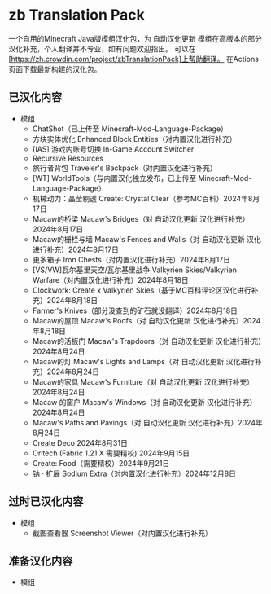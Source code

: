 # zb Translation Pack
一个自用的Minecraft Java版模组汉化包，为 自动汉化更新 模组在高版本的部分汉化补充，个人翻译并不专业，如有问题欢迎指出。
可以在[https://zh.crowdin.com/project/zbTranslationPack]上帮助翻译。
在Actions页面下载最新构建的汉化包。

## 已汉化内容
- 模组
  - ChatShot（已上传至 Minecraft-Mod-Language-Package）
  - 方块实体优化 Enhanced Block Entities（对内置汉化进行补充）
  - [IAS] 游戏内账号切换 In-Game Account Switcher
  - Recursive Resources
  - 旅行者背包 Traveler's Backpack（对内置汉化进行补充）
  - [WT] WorldTools（与内置汉化独立发布，已上传至 Minecraft-Mod-Language-Package）
  - 机械动力：晶莹剔透 Create: Crystal Clear（参考MC百科）2024年8月17日
  - Macaw的桥梁 Macaw's Bridges（对 自动汉化更新 汉化进行补充）2024年8月17日
  - Macaw的栅栏与墙 Macaw's Fences and Walls（对 自动汉化更新 汉化进行补充）2024年8月17日
  - 更多箱子 Iron Chests（对内置汉化进行补充）2024年8月17日
  - [VS/VW]瓦尔基里天空/瓦尔基里战争 Valkyrien Skies/Valkyrien Warfare（对内置汉化进行补充）2024年8月18日
  - Clockwork: Create x Valkyrien Skies（基于MC百科评论区汉化进行补充）2024年8月18日
  - Farmer's Knives（部分没查到的矿石就没翻译）2024年8月18日
  - Macaw的屋顶 Macaw's Roofs（对 自动汉化更新 汉化进行补充）2024年8月18日
  - Macaw的活板门 Macaw's Trapdoors（对 自动汉化更新 汉化进行补充）2024年8月24日
  - Macaw的灯 Macaw's Lights and Lamps（对 自动汉化更新 汉化进行补充）2024年8月24日
  - Macaw的家具 Macaw's Furniture（对 自动汉化更新 汉化进行补充）2024年8月24日
  - Macaw 的窗户 Macaw's Windows（对 自动汉化更新 汉化进行补充）2024年8月24日
  - Macaw's Paths and Pavings（对 自动汉化更新 汉化进行补充）2024年8月24日
  - Create Deco 2024年8月31日
  - Oritech (Fabric 1.21.X 需要精校) 2024年9月15日
  - Create: Food（需要精校）2024年9月21日
  - 钠 · 扩展 Sodium Extra（对内置汉化进行补充）2024年12月8日
## 过时已汉化内容
- 模组
  - 截图查看器 Screenshot Viewer（对内置汉化进行补充）
## 准备汉化内容
- 模组

